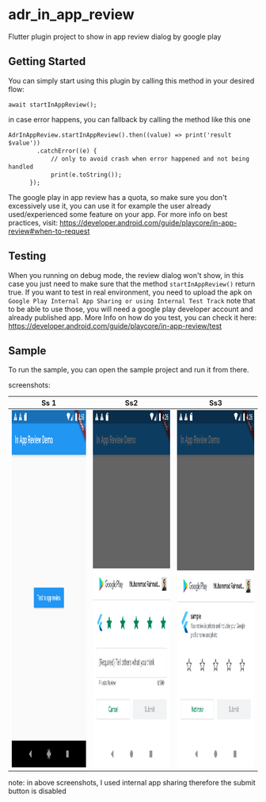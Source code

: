 # adr_in_app_review

Flutter plugin project to show in app review dialog by google play

## Getting Started

You can simply start using this plugin by calling this method in your desired flow:

```
await startInAppReview();
```

in case error happens, you can fallback by calling the method like this one

```
AdrInAppReview.startInAppReview().then((value) => print('result $value'))
        .catchError((e) {
            // only to avoid crash when error happened and not being handled
            print(e.toString());
      });
```

The google play in app review has a quota, so make sure you don't excessively use it, 
you can use it for example the user already used/experienced some feature on your app.
For more info on best practices, visit: https://developer.android.com/guide/playcore/in-app-review#when-to-request

## Testing

When you running on debug mode, the review dialog won't show, in this case you just need to make sure
that the method `startInAppReview()` return true. If you want to test in real environment, you need to upload
the apk on `Google Play Internal App Sharing or using Internal Test Track` note that to be able to use
those, you will need a google play developer account and already published app.
More Info on how do you test, you can check it here: https://developer.android.com/guide/playcore/in-app-review/test

## Sample

To run the sample, you can open the sample project and run it from there.

screenshots:

Ss 1 | Ss2 | Ss3
------------ | ------------- | ------------- 
<img src="https://github.com/muhrahmatullah/adr_in_app_review/blob/master/ss/1.png" width="480" height="720" /> | <img src="https://github.com/muhrahmatullah/adr_in_app_review/blob/master/ss/3.png" width="480" height="720" /> | <img src="https://github.com/muhrahmatullah/adr_in_app_review/blob/master/ss/2.png" width="480" height="720" />

note: in above screenshots, I used internal app sharing therefore the submit button is disabled
